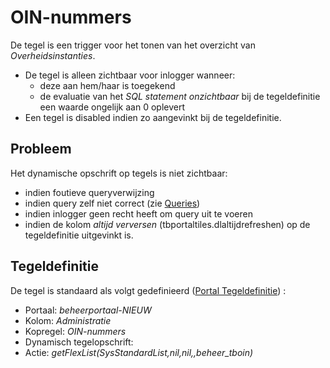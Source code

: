 # OIN-nummers

De tegel is een trigger voor het tonen van het overzicht van *Overheidsinstanties*.

  - De tegel is alleen zichtbaar voor inlogger wanneer:
    - deze aan hem/haar is toegekend
    - de evaluatie van het *SQL statement onzichtbaar* bij de tegeldefinitie een waarde ongelijk aan 0 oplevert
  - Een tegel is disabled indien zo aangevinkt bij de tegeldefinitie.

## Probleem

Het dynamische opschrift op tegels is niet zichtbaar:

  - indien foutieve queryverwijzing
  - indien query zelf niet correct (zie [Queries](/instellen_inrichten/queries.md))
  - indien inlogger geen recht heeft om query uit te voeren
  - indien de kolom *altijd verversen* (tbportaltiles.dlaltijdrefreshen) op de tegeldefinitie uitgevinkt is.

## Tegeldefinitie

De tegel is standaard als volgt gedefinieerd ([Portal Tegeldefinitie](/instellen_inrichten/portaldefinitie/portal_tegel.md)) :

  - Portaal: *beheerportaal-NIEUW*
  - Kolom: *Administratie*
  - Kopregel: *OIN-nummers*
  - Dynamisch tegelopschrift:
  - Actie: *getFlexList(SysStandardList,nil,nil,,beheer_tboin)*

